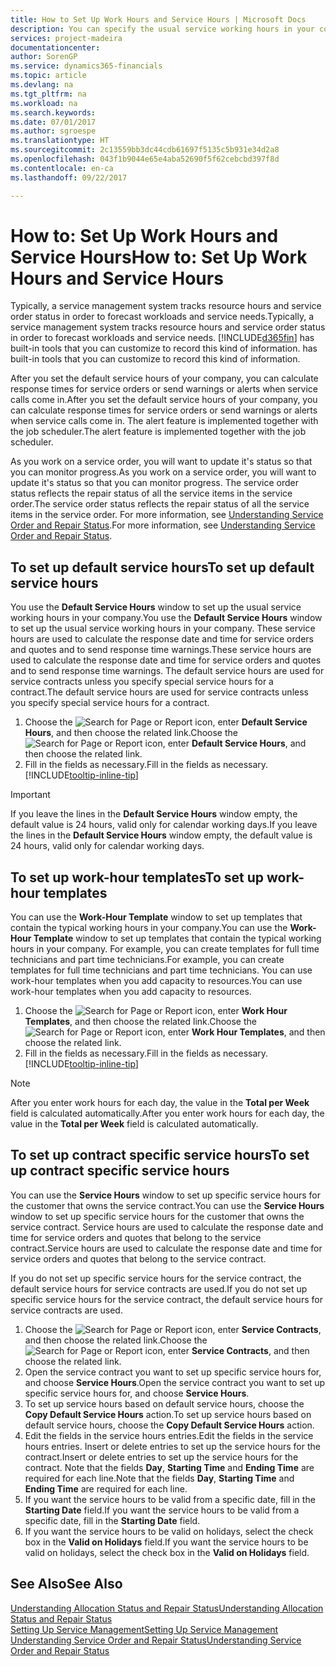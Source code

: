 ```yaml
---
title: How to Set Up Work Hours and Service Hours | Microsoft Docs
description: You can specify the usual service working hours in your company. These service hours are used to calculate the response date and time for service orders and quotes, and to send response time warnings.
services: project-madeira
documentationcenter: 
author: SorenGP
ms.service: dynamics365-financials
ms.topic: article
ms.devlang: na
ms.tgt_pltfrm: na
ms.workload: na
ms.search.keywords: 
ms.date: 07/01/2017
ms.author: sgroespe
ms.translationtype: HT
ms.sourcegitcommit: 2c13559bb3dc44cdb61697f5135c5b931e34d2a8
ms.openlocfilehash: 043f1b9044e65e4aba52690f5f62cebcbd397f8d
ms.contentlocale: en-ca
ms.lasthandoff: 09/22/2017

---
```

# <a name="how-to-set-up-work-hours-and-service-hours"></a><span data-ttu-id="6628b-104">How to: Set Up Work Hours and Service Hours</span><span class="sxs-lookup"><span data-stu-id="6628b-104">How to: Set Up Work Hours and Service Hours</span></span>
<span data-ttu-id="6628b-105">Typically, a service management system tracks resource hours and service order status in order to forecast workloads and service needs.</span><span class="sxs-lookup"><span data-stu-id="6628b-105">Typically, a service management system tracks resource hours and service order status in order to forecast workloads and service needs.</span></span> [!INCLUDE[d365fin](includes/d365fin_md.md)]<span data-ttu-id="6628b-106"> has built-in tools that you can customize to record this kind of information.</span><span class="sxs-lookup"><span data-stu-id="6628b-106"> has built-in tools that you can customize to record this kind of information.</span></span>  
  
<span data-ttu-id="6628b-107">After you set the default service hours of your company, you can calculate response times for service orders or send warnings or alerts when service calls come in.</span><span class="sxs-lookup"><span data-stu-id="6628b-107">After you set the default service hours of your company, you can calculate response times for service orders or send warnings or alerts when service calls come in.</span></span> <span data-ttu-id="6628b-108">The alert feature is implemented together with the job scheduler.</span><span class="sxs-lookup"><span data-stu-id="6628b-108">The alert feature is implemented together with the job scheduler.</span></span>   
  
<span data-ttu-id="6628b-109">As you work on a service order, you will want to update it's status so that you can monitor progress.</span><span class="sxs-lookup"><span data-stu-id="6628b-109">As you work on a service order, you will want to update it's status so that you can monitor progress.</span></span> <span data-ttu-id="6628b-110">The service order status reflects the repair status of all the service items in the service order.</span><span class="sxs-lookup"><span data-stu-id="6628b-110">The service order status reflects the repair status of all the service items in the service order.</span></span> <span data-ttu-id="6628b-111">For more information, see [Understanding Service Order and Repair Status](service-order-repair-status.md).</span><span class="sxs-lookup"><span data-stu-id="6628b-111">For more information, see [Understanding Service Order and Repair Status](service-order-repair-status.md).</span></span> 

## <a name="to-set-up-default-service-hours"></a><span data-ttu-id="6628b-112">To set up default service hours</span><span class="sxs-lookup"><span data-stu-id="6628b-112">To set up default service hours</span></span>  
<span data-ttu-id="6628b-113">You use the **Default Service Hours** window to set up the usual service working hours in your company.</span><span class="sxs-lookup"><span data-stu-id="6628b-113">You use the **Default Service Hours** window to set up the usual service working hours in your company.</span></span> <span data-ttu-id="6628b-114">These service hours are used to calculate the response date and time for service orders and quotes and to send response time warnings.</span><span class="sxs-lookup"><span data-stu-id="6628b-114">These service hours are used to calculate the response date and time for service orders and quotes and to send response time warnings.</span></span> <span data-ttu-id="6628b-115">The default service hours are used for service contracts unless you specify special service hours for a contract.</span><span class="sxs-lookup"><span data-stu-id="6628b-115">The default service hours are used for service contracts unless you specify special service hours for a contract.</span></span>  
  
1. <span data-ttu-id="6628b-116">Choose the ![Search for Page or Report](media/ui-search/search_small.png "Search for Page or Report icon") icon, enter **Default Service Hours**, and then choose the related link.</span><span class="sxs-lookup"><span data-stu-id="6628b-116">Choose the ![Search for Page or Report](media/ui-search/search_small.png "Search for Page or Report icon") icon, enter **Default Service Hours**, and then choose the related link.</span></span>  
2. <span data-ttu-id="6628b-117">Fill in the fields as necessary.</span><span class="sxs-lookup"><span data-stu-id="6628b-117">Fill in the fields as necessary.</span></span> [!INCLUDE[tooltip-inline-tip](includes/tooltip-inline-tip_md.md)]  
  
> [!IMPORTANT]  
>  <span data-ttu-id="6628b-118">If you leave the lines in the **Default Service Hours** window empty, the default value is 24 hours, valid only for calendar working days.</span><span class="sxs-lookup"><span data-stu-id="6628b-118">If you leave the lines in the **Default Service Hours** window empty, the default value is 24 hours, valid only for calendar working days.</span></span>  
  
## <a name="to-set-up-work-hour-templates"></a><span data-ttu-id="6628b-119">To set up work-hour templates</span><span class="sxs-lookup"><span data-stu-id="6628b-119">To set up work-hour templates</span></span>
<span data-ttu-id="6628b-120">You can use the **Work-Hour Template** window to set up templates that contain the typical working hours in your company.</span><span class="sxs-lookup"><span data-stu-id="6628b-120">You can use the **Work-Hour Template** window to set up templates that contain the typical working hours in your company.</span></span> <span data-ttu-id="6628b-121">For example, you can create templates for full time technicians and part time technicians.</span><span class="sxs-lookup"><span data-stu-id="6628b-121">For example, you can create templates for full time technicians and part time technicians.</span></span> <span data-ttu-id="6628b-122">You can use work-hour templates when you add capacity to resources.</span><span class="sxs-lookup"><span data-stu-id="6628b-122">You can use work-hour templates when you add capacity to resources.</span></span>  
  
1. <span data-ttu-id="6628b-123">Choose the ![Search for Page or Report](media/ui-search/search_small.png "Search for Page or Report icon") icon, enter **Work Hour Templates**, and then choose the related link.</span><span class="sxs-lookup"><span data-stu-id="6628b-123">Choose the ![Search for Page or Report](media/ui-search/search_small.png "Search for Page or Report icon") icon, enter **Work Hour Templates**, and then choose the related link.</span></span>  
2. <span data-ttu-id="6628b-124">Fill in the fields as necessary.</span><span class="sxs-lookup"><span data-stu-id="6628b-124">Fill in the fields as necessary.</span></span> [!INCLUDE[tooltip-inline-tip](includes/tooltip-inline-tip_md.md)]  
  
> [!Note]
> <span data-ttu-id="6628b-125">After you enter work hours for each day, the value in the **Total per Week** field is calculated automatically.</span><span class="sxs-lookup"><span data-stu-id="6628b-125">After you enter work hours for each day, the value in the **Total per Week** field is calculated automatically.</span></span>  

## <a name="to-set-up-contract-specific-service-hours"></a><span data-ttu-id="6628b-126">To set up contract specific service hours</span><span class="sxs-lookup"><span data-stu-id="6628b-126">To set up contract specific service hours</span></span>  
<span data-ttu-id="6628b-127">You can use the **Service Hours** window to set up specific service hours for the customer that owns the service contract.</span><span class="sxs-lookup"><span data-stu-id="6628b-127">You can use the **Service Hours** window to set up specific service hours for the customer that owns the service contract.</span></span> <span data-ttu-id="6628b-128">Service hours are used to calculate the response date and time for service orders and quotes that belong to the service contract.</span><span class="sxs-lookup"><span data-stu-id="6628b-128">Service hours are used to calculate the response date and time for service orders and quotes that belong to the service contract.</span></span>  
  
<span data-ttu-id="6628b-129">If you do not set up specific service hours for the service contract, the default service hours for service contracts are used.</span><span class="sxs-lookup"><span data-stu-id="6628b-129">If you do not set up specific service hours for the service contract, the default service hours for service contracts are used.</span></span>  
  
1. <span data-ttu-id="6628b-130">Choose the ![Search for Page or Report](media/ui-search/search_small.png "Search for Page or Report icon") icon, enter **Service Contracts**, and then choose the related link.</span><span class="sxs-lookup"><span data-stu-id="6628b-130">Choose the ![Search for Page or Report](media/ui-search/search_small.png "Search for Page or Report icon") icon, enter **Service Contracts**, and then choose the related link.</span></span>  
2. <span data-ttu-id="6628b-131">Open the service contract you want to set up specific service hours for, and choose **Service Hours**.</span><span class="sxs-lookup"><span data-stu-id="6628b-131">Open the service contract you want to set up specific service hours for, and choose **Service Hours**.</span></span>  
4. <span data-ttu-id="6628b-132">To set up service hours based on default service hours, choose the **Copy Default Service Hours** action.</span><span class="sxs-lookup"><span data-stu-id="6628b-132">To set up service hours based on default service hours, choose the **Copy Default Service Hours** action.</span></span>  
5. <span data-ttu-id="6628b-133">Edit the fields in the service hours entries.</span><span class="sxs-lookup"><span data-stu-id="6628b-133">Edit the fields in the service hours entries.</span></span> <span data-ttu-id="6628b-134">Insert or delete entries to set up the service hours for the contract.</span><span class="sxs-lookup"><span data-stu-id="6628b-134">Insert or delete entries to set up the service hours for the contract.</span></span> <span data-ttu-id="6628b-135">Note that the fields **Day**, **Starting Time** and **Ending Time** are required for each line.</span><span class="sxs-lookup"><span data-stu-id="6628b-135">Note that the fields **Day**, **Starting Time** and **Ending Time** are required for each line.</span></span>  
6. <span data-ttu-id="6628b-136">If you want the service hours to be valid from a specific date, fill in the **Starting Date** field.</span><span class="sxs-lookup"><span data-stu-id="6628b-136">If you want the service hours to be valid from a specific date, fill in the **Starting Date** field.</span></span>  
7. <span data-ttu-id="6628b-137">If you want the service hours to be valid on holidays, select the check box in the **Valid on Holidays** field.</span><span class="sxs-lookup"><span data-stu-id="6628b-137">If you want the service hours to be valid on holidays, select the check box in the **Valid on Holidays** field.</span></span>  

## <a name="see-also"></a><span data-ttu-id="6628b-138">See Also</span><span class="sxs-lookup"><span data-stu-id="6628b-138">See Also</span></span>  
[<span data-ttu-id="6628b-139">Understanding Allocation Status and Repair Status</span><span class="sxs-lookup"><span data-stu-id="6628b-139">Understanding Allocation Status and Repair Status</span></span>](service-allocation-status-and-repair-status.md)  
[<span data-ttu-id="6628b-140">Setting Up Service Management</span><span class="sxs-lookup"><span data-stu-id="6628b-140">Setting Up Service Management</span></span>](service-setup-service.md)  
[<span data-ttu-id="6628b-141">Understanding Service Order and Repair Status</span><span class="sxs-lookup"><span data-stu-id="6628b-141">Understanding Service Order and Repair Status</span></span>](service-order-repair-status.md)  

